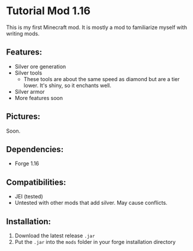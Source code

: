 # Tutorial Mod 1.16
This is my first Minecraft mod.
It is mostly a mod to familiarize myself with writing mods.
## Features:
- Silver ore generation
- Silver tools
  - These tools are about the same speed as diamond 
    but are a tier lower. It's shiny, so it enchants well.
- Silver armor
- More features soon
## Pictures:
Soon.
## Dependencies:
- Forge 1.16
## Compatibilities:
- JEI (tested)
- Untested with other mods that add silver. May cause conflicts.
## Installation:
1. Download the latest release `.jar`
2. Put the `.jar` into the `mods` folder in your forge installation directory
